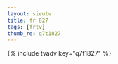 ```yaml
--- 
layout: sieutv
title: fr 827
tags: [frtv]
thumb_re: q7t1827
---
```

{% include tvadv key="q7t1827" %} 
